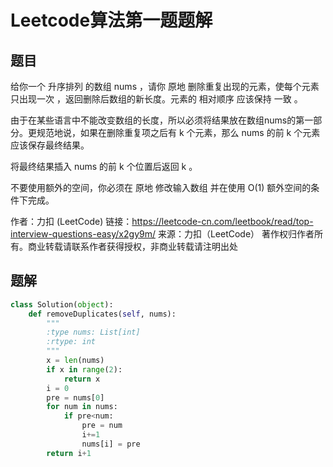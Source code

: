 # Leetcode算法第一题题解

## 题目

给你一个 升序排列 的数组 nums ，请你 原地 删除重复出现的元素，使每个元素 只出现一次 ，返回删除后数组的新长度。元素的 相对顺序 应该保持 一致 。

由于在某些语言中不能改变数组的长度，所以必须将结果放在数组nums的第一部分。更规范地说，如果在删除重复项之后有 k 个元素，那么 nums 的前 k 个元素应该保存最终结果。

将最终结果插入 nums 的前 k 个位置后返回 k 。

不要使用额外的空间，你必须在 原地 修改输入数组 并在使用 O(1) 额外空间的条件下完成。

作者：力扣 (LeetCode)
链接：https://leetcode-cn.com/leetbook/read/top-interview-questions-easy/x2gy9m/
来源：力扣（LeetCode）
著作权归作者所有。商业转载请联系作者获得授权，非商业转载请注明出处



## 题解

```python
class Solution(object):
    def removeDuplicates(self, nums):
        """
        :type nums: List[int]
        :rtype: int
        """
        x = len(nums)
        if x in range(2):
            return x
        i = 0
        pre = nums[0]
        for num in nums:
            if pre<num:
                pre = num
                i+=1
                nums[i] = pre
        return i+1
```



